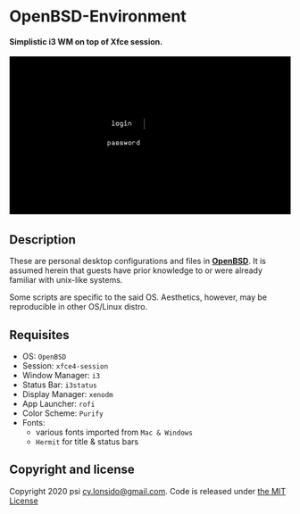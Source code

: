 # OpenBSD-Environment

#### Simplistic i3 WM on top of Xfce session.

![OpenBSD environment slideshow](https://github.com/cyril2day/OpenBSD-Environment/blob/master/res/cover/preview.gif)

## Description

These are personal desktop configurations and files in **[OpenBSD](https://openbsd.org)**.
It is assumed herein that guests have prior knowledge to or were already familiar with unix-like systems.

Some scripts are specific to the said OS. Aesthetics, however, may be reproducible in other OS/Linux distro.

## Requisites

- OS: `OpenBSD`
- Session: `xfce4-session`
- Window Manager: `i3`
- Status Bar: `i3status`
- Display Manager: `xenodm`
- App Launcher: `rofi`
- Color Scheme: `Purify`
- Fonts:
  - various fonts imported from `Mac & Windows`
  - `Hermit` for title & status bars

## Copyright and license

Copyright 2020 psi <cy.lonsido@gmail.com>. Code is released under [the MIT License](https://github.com/cyril2day/OpenBSD-Environment/blob/master/LICENSE)
